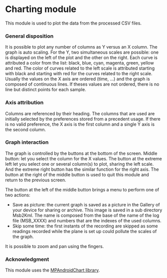 # Charting module
This module is used to plot the data from the processed CSV files.

### General disposition
It is possible to plot any number of columns as Y versus an X column.
The graph is auto scaling. For the Y, two simultaneous scales are
possible: one is displayed on the left of the plot and the
other on the right. Each curve is attributed a color from the
list: black, blue, cyan, magenta, green, yellow and red.
The color of curves related to the left scale is attributed starting
with black and starting with red for the curves related to the
right scale.  
Usually the values on the X axis are ordered (time, ...) and the graph
is composed of continuous lines. If theses values are not ordered,
there is no line but distinct points for each sample.

### Axis attribution
Columns are referenced by their heading. The columns that are
used are initially selected by the preferences stored from a
precedent usage. If there is no valid preference, the X axis is
the first column and a single Y axis is the second column.

### Graph interaction
The graph is controlled by the buttons at the bottom of the screen.
Middle button: let you select the column for the X values.
The button at the extreme left let you select one or several
column(s) to plot, sharing the left scale.
And the extreme right button has the similar function for the right axis.
The button at the right of the middle button is used to quit this
module and return to the previous screen.

The button at the left of the middle button brings a menu to perform
one of two actions:
+ Save as picture: the current graph is saved as a picture in the Gallery
 of your device for sharing or archive. This image is saved in a 
 sub directory Msb2Kml. The name is composed from the base of the name 
 of the log file (MSB_XXXX) and numbers that are the indexes of the used columns.
+ Skip some time: the first instants of the recording are skipped as
 some readings recorded while the plane is set up could pollute the
 scales of the graph.

It is possible to zoom and pan using the fingers.

### Acknowledgment

This module uses the [MPAndroidChart library](https://github.com/PhilJay/MPAndroidChart).

